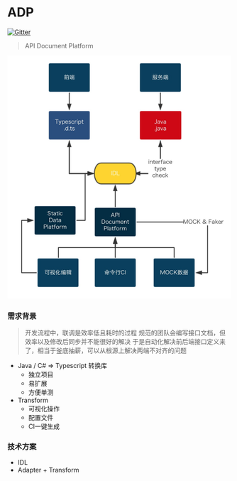 # ADP

[![Gitter](https://badges.gitter.im/Cacivy/IDP.svg)](https://gitter.im/Cacivy/IDP?utm_source=badge&utm_medium=badge&utm_campaign=pr-badge)

> API Document Platform

![process](./snapshoots/process.jpg)

### 需求背景

> 开发流程中，联调是效率低且耗时的过程
> 规范的团队会编写接口文档，但效率以及修改后同步并不能很好的解决
> 于是自动化解决前后端接口定义来了，相当于釜底抽薪，可以从根源上解决两端不对齐的问题

- Java / C# ⇒ Typescript 转换库
    - 独立项目
    - 易扩展
    - 方便单测
- Transform
    - 可视化操作
    - 配置文件
    - CI一键生成

### 技术方案

- IDL
- Adapter + Transform